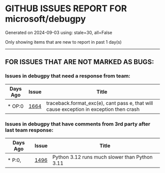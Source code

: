 
# GITHUB ISSUES REPORT FOR microsoft/debugpy


Generated on 2024-09-03 using: stale=30, all=False


Only showing items that are new to report in past 1 day(s)


---

## FOR ISSUES THAT ARE NOT MARKED AS BUGS:


### Issues in debugpy that need a response from team:

| Days Ago | Issue | Title |
| --- | --- | --- |
 | \* OP:0  |[1664](https://github.com/microsoft/debugpy/issues/1664 "traceback.format_exc(e),  cant pass e, that will cause exception in exception then crash")  |traceback.format_exc(e),  cant pass e, that will cause exception in exception then crash |

### Issues in debugpy that have comments from 3rd party after last team response:

| Days Ago | Issue | Title |
| --- | --- | --- |
 | \* P:0,  |[1496](https://github.com/microsoft/debugpy/issues/1496 "Python 3.12 runs much slower than Python 3.11")  |Python 3.12 runs much slower than Python 3.11 |




















